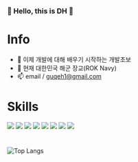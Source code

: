 

### 👋  Hello, this is DH  👋



# Info

- 🌱 이제 개발에 대해 배우기 시작하는 개발초보
- 🔭 현재 대한민국 해군 장교(ROK Navy)
- 📫 email / guqeh1@gmail.com


# Skills

<img src="https://img.shields.io/badge/Python-black?style=flat&logo=Python&logoColor=3776AB"/> <img src="https://img.shields.io/badge/Django-black?style=flat&logo=Django&logoColor=092E20"/> <img src="https://img.shields.io/badge/JavaScript-black?style=flat&logo=JavaScript&logoColor=F7DF1E"/> <img src="https://img.shields.io/badge/Html-black?style=flat&logo=Html5&logoColor=E34F26"/>  <img src="https://img.shields.io/badge/CSS3-black?style=flat&logo=CSS3&logoColor=1572B6"/> <img src="https://img.shields.io/badge/Amazon AWS-black?style=flat&logo=AWS&logoColor=232F3E"/> <img src="https://img.shields.io/badge/Oracle-black?style=flat&logo=Oracle&logoColor=F80000"/> <img src="https://img.shields.io/badge/MySQL-black?style=flat&logo=MySQL&logoColor=4479A1"/>

# 
![Top Langs](https://github-readme-stats.vercel.app/api/top-langs/?username=PRO-DH&layout=compact&theme=tokyonight)









<!--
**PRO-DH/PRO-DH** is a ✨ _special_ ✨ repository because its `README.md` (this file) appears on your GitHub profile.

Here are some ideas to get you started:

- 🔭 I’m currently working on ...
- 🌱 I’m currently learning ...
- 👯 I’m looking to collaborate on ...
- 🤔 I’m looking for help with ...
- 💬 Ask me about ...
- 📫 How to reach me: ...
- 😄 Pronouns: ...
- ⚡ Fun fact: ...
-->
